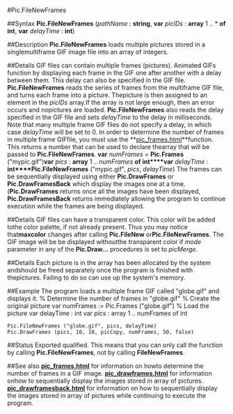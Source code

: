 
#Pic.FileNewFrames

##Syntax
**Pic.FileNewFrames** (*pathName* : **string**, **var** *picIDs* : **array** 1 .. * **of int**, **var** *delayTime* : **int**)

##Description
**Pic.FileNewFrames** loads multiple pictures stored in a singlemultiframe GIF image file into an array of integers.

##Details
GIF files can contain multiple frames (pictures).  Animated GIFs function by displaying each frame in the GIF one after another with a delay between them.  This delay can also be specified in the GIF file.
**Pic.FileNewFrames** reads the series of frames from the multiframe GIF file, and turns each frame into a picture.  Thepicture is then assigned to an element in the *picIDs* array.If the array is not large enough, then an error occurs and nopictures are loaded.
**Pic.FileNewFrames** also reads the delay specified in the GIF file and sets *delayTime* to the delay in milliseconds.  Note that many multiple frame GIF files do not specify a delay, in which case *delayTime* will be set to 0.
In order to determine the number of frames in multiple frame GIFfile, you must use the **[pic_frames.html](Pic.Frames)**function.  This returns a number that can be used to declare thearray that will be passed to **Pic.FileNewFrames**.
**var** *numFrames* = **Pic.Frames** ("mypic.gif")**var** *pics* : **array** 1 .. *numFrames* **of int****var** *delayTime* : **int****Pic.FileNewFrames** ("mypic.gif", *pics*, *delayTime*)
The frames can be sequentially displayed using either **Pic.DrawFrames** or **Pic.DrawFramesBack** which display the images one at a time. (**Pic.DrawFrames** returns once all the images have been displayed, **Pic.DrawFramesBack** returns immediately allowing the program to continue execution while the frames are being displayed.

##Details
GIF files can have a transparent color.  This color will be added tothe color palette, if not already present.  Thus you may notice that**maxcolor** changes after calling **Pic.FileNew** or**Pic.FileNewFrames**.  The GIF image will be be displayed withoutthe transparent color if *mode* parameter in any of the **Pic.Draw...** procedures is set to *picMerge*.

##Details
Each picture is in the array has been allocated by the system andshould be freed separately once the program is finished with thepictures.  Failing to do so can use up the system's memory.

##Example
The program loads a multiple frame GIF called "globe.gif" and displays it.
        % Determine the number of frames in "globe.gif"
        % Create the original picture
        var numFrames := Pic.Frames ("globe.gif")
        % Load the picture
        var delayTime : int
        var pics : array 1 .. numFrames of int

	Pic.FileNewFrames ("globe.gif", pics, delayTime)
	Pic.DrawFrames (pics, 10, 10, picCopy, numFrames, 50, false)
##Status
Exported qualified.
This means that you can only call the function by calling **Pic.FileNewFrames**, not by calling **FileNewFrames**.

##See also
**[pic_frames.html](Pic.Frames)** for information on howto determine the number of frames in a GIF image.
**[pic_drawframes.html](Pic.DrawFrames)** for information onhow to sequentially display the images stored in array of pictures.
**[pic_drawframesback.html](Pic.DrawFramesBack)** for information on how to sequentially display the images stored in array of pictures while continuing to execute the program.
